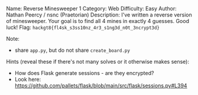 Name: Reverse Minesweeper 1
Category: Web
Difficulty: Easy
Author: Nathan Peercy / nsnc (Praetorian)
Description: I've written a reverse version of minesweeper. Your goal is to find all 4 mines in exactly 4 guesses. Good luck!
Flag: `hackgt8{fl4sk_s3ss10nz_4r3_s1ng3d_n0t_3ncrypt3d}`

Note:
- share `app.py`, but do not share `create_board.py`

Hints (reveal these if there's not many solves or it otherwise makes sense):
- How does Flask generate sessions - are they encrypted?
- Look here: https://github.com/pallets/flask/blob/main/src/flask/sessions.py#L394
